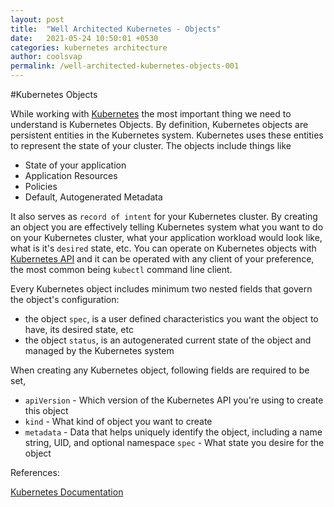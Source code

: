 ```yaml
---
layout: post
title:  "Well Architected Kubernetes - Objects"
date:   2021-05-24 10:50:01 +0530
categories: kubernetes architecture
author: coolsvap
permalink: /well-architected-kubernetes-objects-001
---
```

#Kubernetes Objects

While working with [Kubernetes][0] the most important thing we need to understand is Kubernetes Objects. By definition, Kubernetes objects are persistent entities in the Kubernetes system. Kubernetes uses these entities to represent the state of your cluster. The objects include things like
- State of your application
- Application Resources
- Policies
- Default, Autogenerated Metadata

It also serves as ```record of intent``` for your Kubernetes cluster. By creating an object you are effectively telling Kubernetes system what you want to do on your Kubernetes cluster, what your application workload would look like, what is it's ```desired``` state, etc. You can operate on Kubernetes objects with [Kubernetes API][1]  and it can be operated with any client of your preference, the most common being ```kubectl``` command line client.


Every Kubernetes object includes minimum two nested fields that govern the object's configuration: 
- the object ```spec```, is a user defined characteristics you want the object to have, its desired state, etc
- the object ```status```, is an autogenerated current state of the object and managed by the Kubernetes system

When creating any Kubernetes object, following fields are required to be set,
- ```apiVersion``` - Which version of the Kubernetes API you're using to create this object
- ```kind``` - What kind of object you want to create
- ```metadata``` - Data that helps uniquely identify the object, including a name string, UID, and optional namespace
```spec``` - What state you desire for the object


References:

[Kubernetes Documentation](https://kubernetes.io/docs)

[0]: https://kubernetes.io/
[1]: https://kubernetes.io/docs/concepts/overview/kubernetes-api/